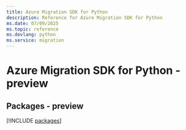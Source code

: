 ```yaml
---
title: Azure Migration SDK for Python
description: Reference for Azure Migration SDK for Python
ms.date: 07/09/2025
ms.topic: reference
ms.devlang: python
ms.service: migration
---
```

# Azure Migration SDK for Python - preview
## Packages - preview
[!INCLUDE [packages](migration-index.md)]